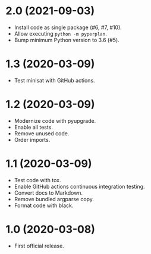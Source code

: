 # 2.0 (2021-09-03)

* Install code as single package (#6, #7, #10).
* Allow executing `python -m pyperplan`.
* Bump minimum Python version to 3.6 (#5).


# 1.3 (2020-03-09)

* Test minisat with GitHub actions.


# 1.2 (2020-03-09)

* Modernize code with pyupgrade.
* Enable all tests.
* Remove unused code.
* Order imports.


# 1.1 (2020-03-09)

* Test code with tox.
* Enable GitHub actions continuous integration testing.
* Convert docs to Markdown.
* Remove bundled argparse copy.
* Format code with black.


# 1.0 (2020-03-08)

* First official release.
